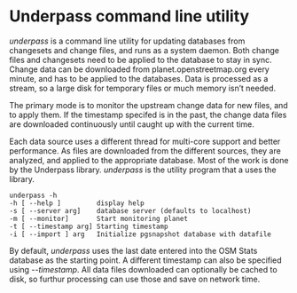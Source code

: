 # Underpass command line utility

*underpass* is a command line utility for updating databases from
changesets and change files, and runs as a system daemon. Both change
files and changesets need to be applied to the database to stay in
sync. Change data can be downloaded from planet.openstreetmap.org
every minute, and has to be applied to the databases. Data is
processed as a stream, so a large disk for temporary files or much
memory isn’t needed.

The primary mode is to monitor the upstream change data for new files,
and to apply them. If the timestamp specifed is in the past, the
change data files are downloaded continuously until caught up with the
current time.

Each data source uses a different thread for multi-core support and
better performance. As files are downloaded from the different
sources, they are analyzed, and applied to the appropriate
database. Most of the work is done by the Underpass
library. *underpass* is the utility program that a uses the library. 

	underpass -h
	-h [ --help ]         display help
	-s [ --server arg]    database server (defaults to localhost)
	-m [ --monitor]       Start monitoring planet
	-t [ --timestamp arg] Starting timestamp
	-i [ --import ] arg   Initialize pgsnapshot database with datafile

By default, *underpass* uses the last date entered into the OSM Stats
database as the starting point. A different timestamp can also be
specified using *--timestamp*. All data files downloaded can
optionally be cached to disk, so furthur processing can use those and
save on network time.
